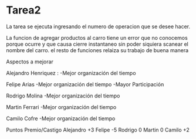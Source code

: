 # Tarea2
La tarea se ejecuta ingresando el numero de operacion que se desee hacer.

La funcion de agregar productos al carro tiene un error que no conocemos porque ocurre y que causa cierre instantaneo sin poder siquiera scanear el nombre del carro.
el resto de funciones relaiza su trabajo de buena manera

Aspectos a mejorar

  Alejandro Henriquez :
    -Mejor organización del tiempo
  
  Felipe Arias
    -Mejor organización del tiempo
    -Mayor Participación
    
  Rodrigo Molina
    -Mejor organización del tiempo
  
  Martin Ferrari
    -Mejor organización del tiempo
  
  Camilo Cofre
    -Mejor organización del tiempo
 
 
 Puntos Premio/Castigo
  Alejandro +3
  Felipe -5
  Rodrigo 0
  Martin 0
  Camilo +2
